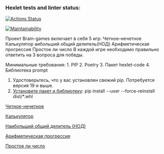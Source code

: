 ### Hexlet tests and linter status:
[![Actions Status](https://github.com/VrnkProg1/python-project-49/workflows/hexlet-check/badge.svg)](https://github.com/VrnkProg1/python-project-49/actions)

[![Maintainability](https://api.codeclimate.com/v1/badges/e1635aff1ff706e4c52a/maintainability)](https://codeclimate.com/github/VrnkProg1/python-project-49/maintainability)

Проект Brain-games включает в себя 5 игр:
    Четное-нечетное
    Калькулятор
    аибольший общий делитель(НОД)
    Арифметическая прогрессия
    Простое ли число
В каждой игре необходимо правильно ответить на 3 вопроса для победы. 

Минимальные требования:
    1. PIP
    2. Poetry
    3. Пакет hexlet-code
    4. Библиотека prompt

1. Удостоверьтесь, что у вас установлен свежий pip. Потребуется версия 19 и выше. 
2. [Установите пакет и библиотеку](https://asciinema.org/a/PAcQxq5xfo6tAUYYx0LjOsj6b):
 pip install --user --force-reinstall dist/*.whl 

[Четное-нечетное](https://asciinema.org/a/upGne8wMNye1vUmkZximI01g4)

[Калькулятор](https://asciinema.org/a/Bh8Wl2qwtPTin9de3a6TSHNrF)

[Наибольший общий делитель (НОД)](https://asciinema.org/a/OJ0GJwpZMgc7rBQiBRLoEuRvL)

[Арифметическая прогрессия](https://asciinema.org/a/MJ05B9jAK6HqySiofYEeIB4qk)

[Простое ли число](https://asciinema.org/a/RpiVfJICH24O2H7KqedwhhTUv)